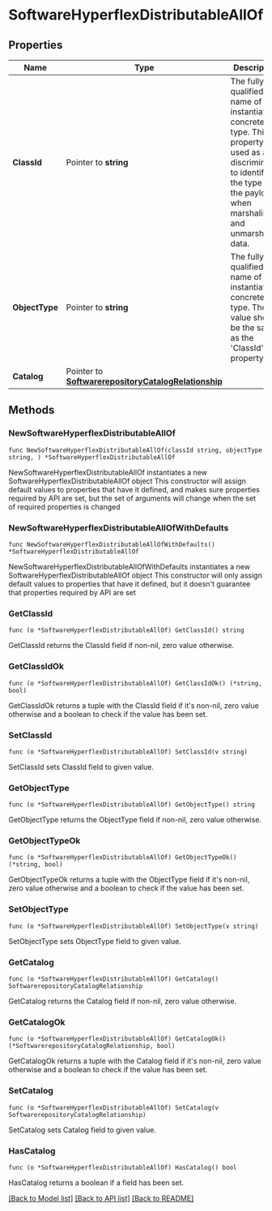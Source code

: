 # SoftwareHyperflexDistributableAllOf

## Properties

Name | Type | Description | Notes
------------ | ------------- | ------------- | -------------
**ClassId** | Pointer to **string** | The fully-qualified name of the instantiated, concrete type. This property is used as a discriminator to identify the type of the payload when marshaling and unmarshaling data. | [default to "software.HyperflexDistributable"]
**ObjectType** | Pointer to **string** | The fully-qualified name of the instantiated, concrete type. The value should be the same as the &#39;ClassId&#39; property. | [default to "software.HyperflexDistributable"]
**Catalog** | Pointer to [**SoftwarerepositoryCatalogRelationship**](softwarerepository.Catalog.Relationship.md) |  | [optional] 

## Methods

### NewSoftwareHyperflexDistributableAllOf

`func NewSoftwareHyperflexDistributableAllOf(classId string, objectType string, ) *SoftwareHyperflexDistributableAllOf`

NewSoftwareHyperflexDistributableAllOf instantiates a new SoftwareHyperflexDistributableAllOf object
This constructor will assign default values to properties that have it defined,
and makes sure properties required by API are set, but the set of arguments
will change when the set of required properties is changed

### NewSoftwareHyperflexDistributableAllOfWithDefaults

`func NewSoftwareHyperflexDistributableAllOfWithDefaults() *SoftwareHyperflexDistributableAllOf`

NewSoftwareHyperflexDistributableAllOfWithDefaults instantiates a new SoftwareHyperflexDistributableAllOf object
This constructor will only assign default values to properties that have it defined,
but it doesn't guarantee that properties required by API are set

### GetClassId

`func (o *SoftwareHyperflexDistributableAllOf) GetClassId() string`

GetClassId returns the ClassId field if non-nil, zero value otherwise.

### GetClassIdOk

`func (o *SoftwareHyperflexDistributableAllOf) GetClassIdOk() (*string, bool)`

GetClassIdOk returns a tuple with the ClassId field if it's non-nil, zero value otherwise
and a boolean to check if the value has been set.

### SetClassId

`func (o *SoftwareHyperflexDistributableAllOf) SetClassId(v string)`

SetClassId sets ClassId field to given value.


### GetObjectType

`func (o *SoftwareHyperflexDistributableAllOf) GetObjectType() string`

GetObjectType returns the ObjectType field if non-nil, zero value otherwise.

### GetObjectTypeOk

`func (o *SoftwareHyperflexDistributableAllOf) GetObjectTypeOk() (*string, bool)`

GetObjectTypeOk returns a tuple with the ObjectType field if it's non-nil, zero value otherwise
and a boolean to check if the value has been set.

### SetObjectType

`func (o *SoftwareHyperflexDistributableAllOf) SetObjectType(v string)`

SetObjectType sets ObjectType field to given value.


### GetCatalog

`func (o *SoftwareHyperflexDistributableAllOf) GetCatalog() SoftwarerepositoryCatalogRelationship`

GetCatalog returns the Catalog field if non-nil, zero value otherwise.

### GetCatalogOk

`func (o *SoftwareHyperflexDistributableAllOf) GetCatalogOk() (*SoftwarerepositoryCatalogRelationship, bool)`

GetCatalogOk returns a tuple with the Catalog field if it's non-nil, zero value otherwise
and a boolean to check if the value has been set.

### SetCatalog

`func (o *SoftwareHyperflexDistributableAllOf) SetCatalog(v SoftwarerepositoryCatalogRelationship)`

SetCatalog sets Catalog field to given value.

### HasCatalog

`func (o *SoftwareHyperflexDistributableAllOf) HasCatalog() bool`

HasCatalog returns a boolean if a field has been set.


[[Back to Model list]](../README.md#documentation-for-models) [[Back to API list]](../README.md#documentation-for-api-endpoints) [[Back to README]](../README.md)


